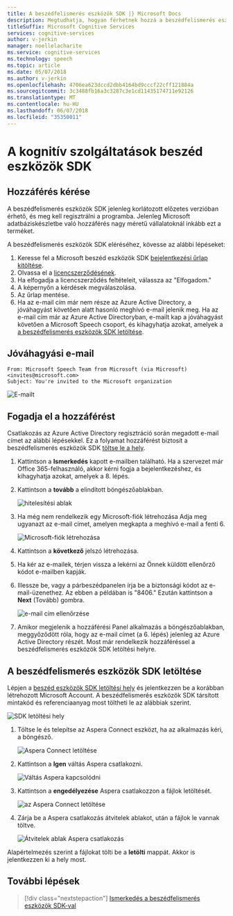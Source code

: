 ```yaml
---
title: A beszédfelismerés eszközök SDK |} Microsoft Docs
description: Megtudhatja, hogyan férhetnek hozzá a beszédfelismerés eszközök SDK-val.
titleSuffix: Microsoft Cognitive Services
services: cognitive-services
author: v-jerkin
manager: noellelacharite
ms.service: cognitive-services
ms.technology: speech
ms.topic: article
ms.date: 05/07/2018
ms.author: v-jerkin
ms.openlocfilehash: 4706ea623dccd2dbb4164bd9cccf22cff121884a
ms.sourcegitcommit: 3c3488fb16a3c3287c3e1cd11435174711e92126
ms.translationtype: MT
ms.contentlocale: hu-HU
ms.lasthandoff: 06/07/2018
ms.locfileid: "35350011"
---
```

# <a name="get-the-cognitive-services-speech-devices-sdk"></a>A kognitív szolgáltatások beszéd eszközök SDK

## <a name="requesting-access"></a>Hozzáférés kérése

A beszédfelismerés eszközök SDK jelenleg korlátozott előzetes verzióban érhető, és meg kell regisztrálni a programba. Jelenleg Microsoft adatbáziskészletbe való hozzáférés nagy méretű vállalatoknál inkább ezt a terméket.

A beszédfelismerés eszközök SDK eléréséhez, kövesse az alábbi lépéseket:

1. Keresse fel a Microsoft beszéd eszközök SDK [bejelentkezési űrlap kitöltése](https://aka.ms/sdsdk-signup).
1. Olvassa el a [licencszerződésének](speech-devices-sdk-license.md).
1. Ha elfogadja a licencszerződés feltételeit, válassza az "Elfogadom."
1. A képernyőn a kérdések megválaszolása.
1. Az űrlap mentése. 
1. Ha az e-mail cím már nem része az Azure Active Directory, a jóváhagyást követően alatt hasonló meghívó e-mail jelenik meg. Ha az e-mail cím már az Azure Active Directoryban, e-mailt kap a jóváhagyást követően a Microsoft Speech csoport, és kihagyhatja azokat, amelyek a [a beszédfelismerés eszközök SDK letöltése](#download-the-speech-devices-sdk).

## <a name="approval-e-mail"></a>Jóváhagyási e-mail

```
From: Microsoft Speech Team from Microsoft (via Microsoft) <invites@microsoft.com> 
Subject: You're invited to the Microsoft organization 
```

![E-mailt](media/speech-devices-sdk/get-sdk-1.png)

## <a name="accept-access"></a>Fogadja el a hozzáférést
Csatlakozás az Azure Active Directory regisztráció során megadott e-mail címet az alábbi lépésekkel. Ez a folyamat hozzáférést biztosít a beszédfelismerés eszközök SDK [töltse le a hely](https://shares.datatransfer.microsoft.com/).

1. Kattintson a **Ismerkedés** kapott e-mailben található. Ha a szervezet már Office 365-felhasználó, akkor kérni fogja a bejelentkezéshez, és kihagyhatja azokat, amelyek a 8. lépés.

2. Kattintson a **tovább** a elindított böngészőablakban.

    ![hitelesítési ablak](media/speech-devices-sdk/get-sdk-2.png)

3. Ha még nem rendelkezik egy Microsoft-fiók létrehozása Adja meg ugyanazt az e-mail címet, amelyen megkapta a meghívó e-mail a fenti 6.

    ![Microsoft-fiók létrehozása](media/speech-devices-sdk/get-sdk-3.png)

4. Kattintson a **következő** jelszó létrehozása.

5. Ha kér az e-mailek, térjen vissza a lekérni az Önnek küldött ellenőrző kódot e-mailben kapják.
 
7. Illessze be, vagy a párbeszédpanelen írja be a biztonsági kódot az e-mail-üzenethez. Az ebben a példában is "8406." Ezután kattintson a **Next** (Tovább) gombra.

    ![e-mail cím ellenőrzése](media/speech-devices-sdk/get-sdk-6.png)
 
8. Amikor megjelenik a hozzáférési Panel alkalmazás a böngészőablakban, meggyőződött róla, hogy az e-mail címet (a 6. lépés) jelenleg az Azure Active Directory részét. Most már rendelkezik hozzáféréssel a beszédfelismerés eszközök SDK letöltési helyre.

## <a name="download-the-speech-devices-sdk"></a>A beszédfelismerés eszközök SDK letöltése

Lépjen a [beszéd eszközök SDK letöltési hely](https://shares.datatransfer.microsoft.com/) és jelentkezzen be a korábban létrehozott Microsoft Account. A beszédfelismerés eszközök SDK társított mintakód és referenciaanyag most töltheti le az alábbiak szerint.

![SDK letöltési hely](media/speech-devices-sdk/get-sdk-7.png)

1. Töltse le és telepítse az Aspera Connect eszközt, ha az alkalmazás kéri, a böngésző.

    ![Aspera Connect letöltése](media/speech-devices-sdk/get-sdk-8.png)
 
1. Kattintson a **Igen** váltás Aspera csatlakozni.

    ![Váltás Aspera kapcsolódni](media/speech-devices-sdk/get-sdk-9.png)
 
1. Kattintson a **engedélyezése** Aspera csatlakozzon a fájlok letöltését.

    ![az Aspera Connect letöltése](media/speech-devices-sdk/get-sdk-10.png)
 
1. Zárja be a Aspera csatlakozás átvitelek ablakot, után a fájlok le vannak töltve.

    ![Átvitelek ablak Aspera csatlakozás](media/speech-devices-sdk/get-sdk-11.png)
 
Alapértelmezés szerint a fájlokat tölti be a **letölti** mappát. Akkor is jelentkezzen ki a hely most. 

## <a name="next-steps"></a>További lépések

> [!div class="nextstepaction"]
> [Ismerkedés a beszédfelismerés eszközök SDK-val](speech-devices-sdk-qsg.md)
